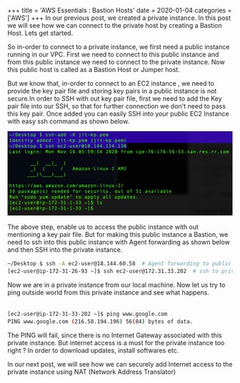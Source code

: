 +++
title = 'AWS Essentials : Bastion Hosts'
date = 2020-01-04
categories = ['AWS']
+++
In our previous post, we created a private instance. In this post we will see how we can connect to the private host by creating a Bastion Host. Lets get started. 

So in-order to connect to a private instance, we first need a public instance running in our VPC. First we need to connect to this public instance and from this public instance we need to connect to the private instance. Now this public host is called as a Bastion Host or Jumper host.  

But we know that, in-order to connect to an EC2 instance , we need to provide the key pair file and storing key pairs in a public instance is not secure.In order to SSH with out key pair file, first we need to add the Key pair file into our SSH, so that for further connection we don't need to pass this key pair.  Once added you can easily SSH into your public EC2 Instance with easy ssh command as shown below. 

<img src="2020-11-17-10-13-49.png" class="img-responsive"/>

The above step, enable us to access the public instance with out mentioning a key pair file. But for making this public instance a Bastion, we need to ssh into this public instance with Agent forwarding as shown below and then SSH into the private instance.

```bash
~/Desktop $ ssh -A ec2-user@18.144.60.58  # Agent forwarding to public instance
[ec2-user@ip-172-31-26-93 ~]$ ssh ec2-user@172.31.33.202  # ssh to private inst.
```
Now we are in a private instance from our local machine. Now let us try to ping outside world from this private instance and see what happens. 

```bash

[ec2-user@ip-172-31-33-202 ~]$ ping www.google.com
PING www.google.com (216.58.194.196) 56(84) bytes of data.

```
The PING will fail, since there is no Internet Gateway associated with this private instance. But internet access is a must for the private instance too right ? In order to download updates, install softwares etc.   

In our next post, we will see how we can securely add Internet access to the private instance using NAT (Network Address Translator)